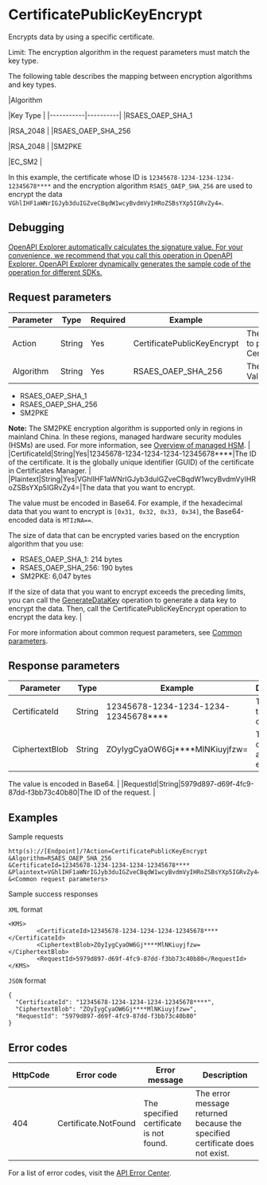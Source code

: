 # CertificatePublicKeyEncrypt

Encrypts data by using a specific certificate.

Limit: The encryption algorithm in the request parameters must match the key type.

The following table describes the mapping between encryption algorithms and key types.

|Algorithm

|Key Type |
|-----------|----------|
|RSAES\_OAEP\_SHA\_1

|RSA\_2048 |
|RSAES\_OAEP\_SHA\_256

|RSA\_2048 |
|SM2PKE

|EC\_SM2 |

In this example, the certificate whose ID is `12345678-1234-1234-1234-12345678****` and the encryption algorithm `RSAES_OAEP_SHA_256` are used to encrypt the data `VGhlIHF1aWNrIGJyb3duIGZveCBqdW1wcyBvdmVyIHRoZSBsYXp5IGRvZy4=`.

## Debugging

[OpenAPI Explorer automatically calculates the signature value. For your convenience, we recommend that you call this operation in OpenAPI Explorer. OpenAPI Explorer dynamically generates the sample code of the operation for different SDKs.](https://api.aliyun.com/#product=Kms&api=CertificatePublicKeyEncrypt&type=RPC&version=2016-01-20)

## Request parameters

|Parameter|Type|Required|Example|Description|
|---------|----|--------|-------|-----------|
|Action|String|Yes|CertificatePublicKeyEncrypt|The operation that you want to perform. Set the value to CertificatePublicKeyEncrypt. |
|Algorithm|String|Yes|RSAES\_OAEP\_SHA\_256|The encryption algorithm. Valid values:

-   RSAES\_OAEP\_SHA\_1
-   RSAES\_OAEP\_SHA\_256
-   SM2PKE

**Note:** The SM2PKE encryption algorithm is supported only in regions in mainland China. In these regions, managed hardware security modules \(HSMs\) are used. For more information, see [Overview of managed HSM](~~125803~~). |
|CertificateId|String|Yes|12345678-1234-1234-1234-12345678\*\*\*\*|The ID of the certificate. It is the globally unique identifier \(GUID\) of the certificate in Certificates Manager. |
|Plaintext|String|Yes|VGhlIHF1aWNrIGJyb3duIGZveCBqdW1wcyBvdmVyIHRoZSBsYXp5IGRvZy4=|The data that you want to encrypt.

The value must be encoded in Base64. For example, if the hexadecimal data that you want to encrypt is `[0x31, 0x32, 0x33, 0x34]`, the Base64-encoded data is `MTIzNA==`.

The size of data that can be encrypted varies based on the encryption algorithm that you use:

-   RSAES\_OAEP\_SHA\_1: 214 bytes
-   RSAES\_OAEP\_SHA\_256: 190 bytes
-   SM2PKE: 6,047 bytes


If the size of data that you want to encrypt exceeds the preceding limits, you can call the [GenerateDataKey](~~28948~~) operation to generate a data key to encrypt the data. Then, call the CertificatePublicKeyEncrypt operation to encrypt the data key. |

For more information about common request parameters, see [Common parameters](~~69007~~).

## Response parameters

|Parameter|Type|Example|Description|
|---------|----|-------|-----------|
|CertificateId|String|12345678-1234-1234-1234-12345678\*\*\*\*|The ID of the certificate. |
|CiphertextBlob|String|ZOyIygCyaOW6Gj\*\*\*\*MlNKiuyjfzw=|The ciphertext after data is encrypted.

The value is encoded in Base64. |
|RequestId|String|5979d897-d69f-4fc9-87dd-f3bb73c40b80|The ID of the request. |

## Examples

Sample requests

```
http(s)://[Endpoint]/?Action=CertificatePublicKeyEncrypt
&Algorithm=RSAES_OAEP_SHA_256
&CertificateId=12345678-1234-1234-1234-12345678****
&Plaintext=VGhlIHF1aWNrIGJyb3duIGZveCBqdW1wcyBvdmVyIHRoZSBsYXp5IGRvZy4=
&<Common request parameters>
```

Sample success responses

`XML` format

```
<KMS>
        <CertificateId>12345678-1234-1234-1234-12345678****</CertificateId>
        <CiphertextBlob>ZOyIygCyaOW6Gj****MlNKiuyjfzw=</CiphertextBlob>
        <RequestId>5979d897-d69f-4fc9-87dd-f3bb73c40b80</RequestId>
</KMS>
```

`JSON` format

```
{
  "CertificateId": "12345678-1234-1234-1234-12345678****",
  "CiphertextBlob": "ZOyIygCyaOW6Gj****MlNKiuyjfzw=",
  "RequestId": "5979d897-d69f-4fc9-87dd-f3bb73c40b80"
}
```

## Error codes

|HttpCode|Error code|Error message|Description|
|--------|----------|-------------|-----------|
|404|Certificate.NotFound|The specified certificate is not found.|The error message returned because the specified certificate does not exist.|

For a list of error codes, visit the [API Error Center](https://error-center.alibabacloud.com/status/product/Kms).


